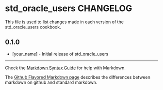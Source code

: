 # std_oracle_users CHANGELOG

This file is used to list changes made in each version of the std_oracle_users cookbook.

## 0.1.0
- [your_name] - Initial release of std_oracle_users

- - -
Check the [Markdown Syntax Guide](http://daringfireball.net/projects/markdown/syntax) for help with Markdown.

The [Github Flavored Markdown page](http://github.github.com/github-flavored-markdown/) describes the differences between markdown on github and standard markdown.
